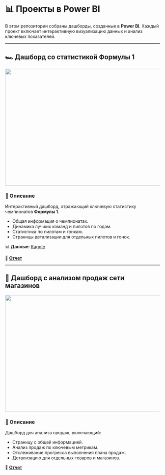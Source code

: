 # 📊 Проекты в Power BI  

В этом репозитории собраны дашборды, созданные в **Power BI**. Каждый проект включает интерактивную визуализацию данных и анализ ключевых показателей.  


---

## 🏎 Дашборд со статистикой Формулы 1  

<img src="F1/F1%20demo.gif" height=380, width=700>

### 📌 Описание  
Интерактивный дашборд, отражающий ключевую статистику чемпионатов **Формулы 1**.  

- Общая информация о чемпионатах.  
- Динамика лучших команд и пилотов по годам.  
- Статистика по пилотам и гонкам.  
- Страницы детализации для отдельных пилотов и гонок.  

📊 **Данные:** [Kaggle](https://www.kaggle.com/datasets/thedevastator/formula-one-racing-a-comprehensive-data-analysis)  

🔗 **[Отчет](F1/F1%20dashboard.pbix)**  
 
 
---

## 🛒 Дашборд с анализом продаж сети магазинов  

<img src="Sales%20Analysis/Sales%20Analysis%20demo.gif" height=380, width=700>

### 📌 Описание  
Дашборд для анализа продаж, включающий:  

- Страницу с общей информацией.  
- Анализ продаж по ключевым метрикам.  
- Отслеживание прогресса выполнения плана продаж.  
- Детализацию для отдельных товаров и магазинов.  



🔗 **[Отчет](Sales%20Analysis/Sales%20Analysis.pbix)**  